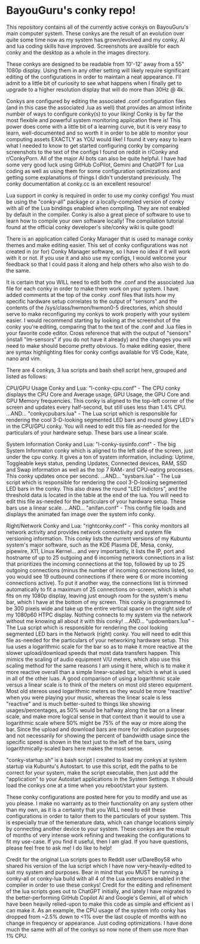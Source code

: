 # BayouGuru's conky repo!

This repository contains all of the currently active conkys on BayouGuru's main computer system.  These conkys are the result of an evolution over quite some time now as my system has grown/evolved and my conky, AI and lua coding skills have improved.  Screenshots are availble for each conky and the desktop as a whole in the images directory.

These conkys are designed to be readable from 10'-12' away from a 55" 1080p display.  Using them in any other setting will likely require significant editing of the configurations in order to maintain a neat appearance.  I'll admit to a little bit of curiosity to see what happens when I finally get to upgrade to a higher resolution display that will do more than 30Hz @ 4k.

Conkys are configured by editing the associated .conf configuration files (and in this case the associated .lua as well) that provides an almost infinite number of ways to configure conky(s) to your liking!  Conky is by far the most flexible and powerful system monitoring application there is! This power does come with a little bit of a learning curve, but it is very easy to learn, well-documented and so worth it in order to be able to monitor your computing assets EXACTLY as YOU would like!  I found it very easy to learn what I needed to know to get started configuring conky by comparing screenshots to the text of the configs I found on reddit in r/Conky and r/ConkyPorn. All of the major AI bots can also be quite helpful.  I have had some very good luck using GitHub CoPilot, Gemini and ChatGPT for Lua coding as well as using them for some configuration optimizations and getting some explanations of things I didn't understand previously.  The conky documentation at conky.cc is an excellent resource!

Lua support in conky is required in order to use my conky configs!  You must be using the "conky-all" package or a locally-compiled version of conky with all of the Lua bindings enabled when compiling.  They are not enabled by default in the compiler.  Conky is also a great piece of software to use to learn how to compile your own software locally!  The compilation tutorial found at the official conky developer's site/conky wiki is quite good!

There is an application called Conky Manager that is used to manage conky themes and make editing easier.  This set of conky configurations was not created in (or for) Conky Manager software, so I have no idea if it will work with it or not.  If you use it and also use my configs, I would welcome your feedback so that I could pass it along and help others who also wish to do the same.

It is certain that you WILL need to edit both the .conf and the associated .lua file for each conky in order to make them work on your system. I have added comments at the top of the conky .conf files that lists how my specific hardware setup correlates to the output of "sensors" and the contents of the /sys/class/hwmon/hwmon0-5 directories, which should serve to make reconfiguring my conkys to work properly with your system easier.  I would recommend starting by looking at the screenshot of the conky you're editing, comparing that to the text of the .conf and .lua files in your favorite code editor.  Cross reference that with the output of "sensors" (install "lm-sensors" if you do not have it already) and the changes you will need to make should become pretty obvious.  To make editing easier, there are syntax highlighting files for conky configs available for VS Code, Kate, nano and vim.  

There are 4 conkys, 3 lua scripts and  bash shell script here, grouped and listed as follows:

CPU/GPU Usage Conky and Lua:
"l-conky-cpu.conf" - The CPU conky displays the CPU Core and Average usage, GPU Usage, the GPU Core and GPU Memory frequencies. This conky  is aligned to the top-left corner of the screen and updates every half-second, but still uses less than 1.4% CPU.
...AND...
"conkycpubars.lua" - The Lua script which is responsible for rendering the cool 3-D-looking segmented LED bars and round glowy LED's in the CPU/GPU conky.  You will need to edit this file as-needed for the particulars of your hardware setup.  These bars use a linear scale.

System Information Conky and Lua:
"l-conky-sysinfo.conf" - The big System Informaton conky which is aligned to the left side of the screen, just under the cpu conky. It gives a ton of system information, including: Uptime, Toggleable keys status, pending Updates, Connected devices, RAM, SSD and Swap information as well as the top 7 RAM- and CPU-eating processes.  This conky updates once per second.
...AND...
"sysbars.lua" - The Lua script which is responsible for rendering the cool 3-D-looking segmented LED bars in the conky.  This also draws the round "LED indictors", and the threshold data is located in the table at the end of the lua.  You will need to edit this file as-needed for the particulars of your hardware setup.  These bars use a linear scale.
...AND...
"anifan.conf" - This config file loads and displays the animated fan image over the system info conky.

Right/Network Conky and Lua:
"rightconky.conf" - This conky monitors all network activity and provides network connectivity and system file versioning information.  This conky  lists the current versions of my Kubuntu system's major software, such as the KDE Plasma DE, Mesa, conky, pipewire, X11, Linux Kernel... and very importantly, it lists the IP, port and hostname of up to 25 outgoing and 6 incoming network connections in a list that prioritizes the incoming connections at the top, followed by up to 25 outgoing connections (minus the number of incoming connections listed, so you would see 19 outbound connections if there were 6 or more incoming connections active).  To put it another way, the connections list is trimmed automatically to fit a maximum of 25 connections on-screen, which is what fits on my 1080p display, leaving just enough room for the system's menu bar, which I have at the bottom of my screen. This conky is programmed to be 300 pixels wide and take up the entire vertical space on the right side of my 1080p60 HTPC display.  Nothing connects to my system via the network without me knowing all about it with this conky!
...AND...
"updownbars.lua" - The Lua script which is responsible for rendering the cool looking segmented LED bars in the Network (right) conky.  You will need to edit this file as-needed for the particulars of your networking hardware setup.  This lua uses a logarithmic scale for the bar so as to make it more reactive at the slower upload/download speeds that most data transfers happen. This mimics the scaling of audio equipment V/U meters, which also use this scaling method for the same reasons I am using it here, which is to make it more reactive overall than a simple linear-scaled bar, which is what is used in all of the other luas.  A good comparison of using a logarithmic scale versus a linear scale is to think of the meters on most old stereo equipment.  Most old stereos used logarithmic meters so they would be more "reactive" when you were playing your music, whereas the linear scale is less "reactive" and is much better-suited to things like showing usages/percentages, as 50% would be halfway along the bar on a linear scale, and make more logical sense in that context than it would to use a logarithmic scale where 50% might be 75% of the way or more along the bar.  Since the upload and download bars are more for indication purposes and not necessarily for showing the percent of bandwidth usage since the specific speed is shown in the text just to the left of the bars, using logarithmically-scaled bars here makes the most sense.

"conky-startup.sh" is a bash script I created to load my conkys at system startup via Kubuntu's Autostart.  to use this script, edit the paths to be correct for your system, make the script executable, then just add the "application" to your Autostart applications in the System Settings. It should load the conkys one at a time when you reboot/start your system.

These conky configurations are posted here for you to modify and use as you please.  I make no warranty as to their functionality on any system other than my own, as it is a certainty that you WILL need to edit these configurations in order to tailor them to the particulars of your system.  This is especially true of the temerature data, which can change locations simply by connecting another device to your system.  These conkys are the result of months of very intense work refining and tweaking the configurations to fit my use-case.  If you find it useful, then I am glad.  If you have questions, please feel free to ask me!  I do like to help!

Credit for the original Lua scripts goes to Reddit user u/DareBoy58 who shared his version of the lua script which I have now very-heavily-edited to suit my system and purposes.  Bear in mind that you MUST be running a conky-all or conky-lua build with all 4 of the Lua extensions enabled in the compiler in order to use these conkys! Credit for the editing and refinement of the lua scripts goes out to ChatGPT initially, and lately I have migrated to the better-performing GitHub Copilot AI and Google's Gemini, all of which have been heavily relied-upon to make this code as simple and efficient as I can make it.  As an example, the CPU usage of the system info conky has dropped from ~2.5% down to <1% over the last couple of months with no change in frequency or appearance.  Just coding optimizations.  I have done much the same with all of the conkys so now none of them use more than 1% CPU.
